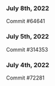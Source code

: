 ### July 8th, 2022

Commit #64641

### July 5th, 2022

Commit #314353


### July 4th, 2022

Commit #72281
